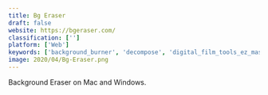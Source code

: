 ```yaml
---
title: Bg Eraser
draft: false 
website: https://bgeraser.com/
classification: ['']
platform: ['Web']
keywords: ['background_burner', 'decompose', 'digital_film_tools_ez_mask', 'exacto', 'instantmask', 'photo_background_eraser', 'photo_background_remover', 'photoblend', 'photoscissors', 'super_photocut']
image: 2020/04/Bg-Eraser.png
---
```

Background Eraser on Mac and Windows.